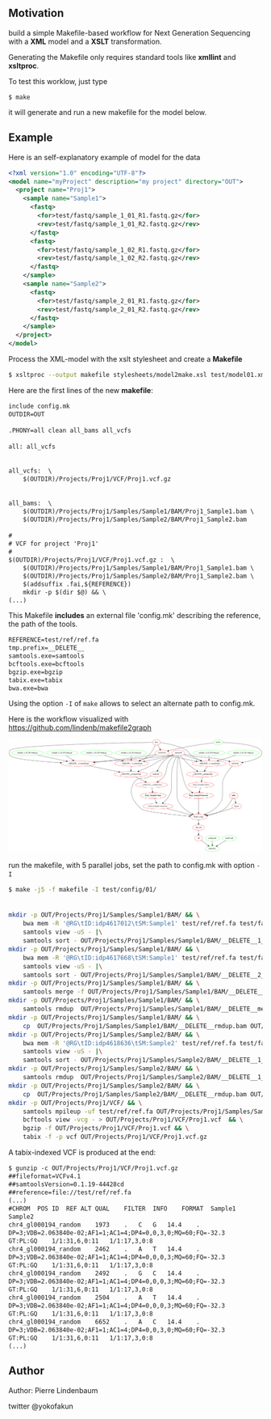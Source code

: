 ## Motivation

build a simple Makefile-based workflow for Next Generation Sequencing with a **XML** model and a **XSLT** transformation.

Generating the Makefile only requires standard tools like **xmllint** and **xsltproc**.

To test this worklow, just type

```
$ make
```

it will generate and run a new makefile for the model below. 

## Example

Here is an self-explanatory example of model for the data

```xml
<?xml version="1.0" encoding="UTF-8"?>
<model name="myProject" description="my project" directory="OUT">
  <project name="Proj1">
    <sample name="Sample1">
      <fastq>
        <for>test/fastq/sample_1_01_R1.fastq.gz</for>
        <rev>test/fastq/sample_1_01_R2.fastq.gz</rev>
      </fastq>
      <fastq>
        <for>test/fastq/sample_1_02_R1.fastq.gz</for>
        <rev>test/fastq/sample_1_02_R2.fastq.gz</rev>
      </fastq>
    </sample>
    <sample name="Sample2">
      <fastq>
        <for>test/fastq/sample_2_01_R1.fastq.gz</for>
        <rev>test/fastq/sample_2_01_R2.fastq.gz</rev>
      </fastq>
    </sample>
  </project>
</model>
```

Process the XML-model with the xslt stylesheet and create a **Makefile**

```bash
$ xsltproc --output makefile stylesheets/model2make.xsl test/model01.xml
```

Here are the first lines of the new **makefile**:

```make
include config.mk
OUTDIR=OUT

.PHONY=all clean all_bams all_vcfs

all: all_vcfs


all_vcfs:  \
	$(OUTDIR)/Projects/Proj1/VCF/Proj1.vcf.gz


all_bams:  \
	$(OUTDIR)/Projects/Proj1/Samples/Sample1/BAM/Proj1_Sample1.bam \
	$(OUTDIR)/Projects/Proj1/Samples/Sample2/BAM/Proj1_Sample2.bam

#
# VCF for project 'Proj1'
# 
$(OUTDIR)/Projects/Proj1/VCF/Proj1.vcf.gz :  \
	$(OUTDIR)/Projects/Proj1/Samples/Sample1/BAM/Proj1_Sample1.bam \
	$(OUTDIR)/Projects/Proj1/Samples/Sample2/BAM/Proj1_Sample2.bam \
	$(addsuffix .fai,${REFERENCE})
	mkdir -p $(dir $@) && \
(...)
```

This Makefile **includes** an external file 'config.mk' describing the reference, the path of the tools.
```make
REFERENCE=test/ref/ref.fa
tmp.prefix=__DELETE__
samtools.exe=samtools
bcftools.exe=bcftools
bgzip.exe=bgzip
tabix.exe=tabix
bwa.exe=bwa
```

Using the option `-I` of `make` allows to select an alternate path to  config.mk. 


Here is the workflow visualized with https://github.com/lindenb/makefile2graph

![doc/test01.png](doc/test01.png)


run the makefile, with 5 parallel jobs, set the path to config.mk with option `-I`

```bash
$ make -j5 -f makefile -I test/config/01/


mkdir -p OUT/Projects/Proj1/Samples/Sample1/BAM/ && \
	bwa mem -R '@RG\tID:idp4617012\tSM:Sample1' test/ref/ref.fa test/fastq/sample_1_01_R1.fastq.gz test/fastq/sample_1_01_R2.fastq.gz  |\
	samtools view -uS - |\
	samtools sort - OUT/Projects/Proj1/Samples/Sample1/BAM/__DELETE__1_sorted 
mkdir -p OUT/Projects/Proj1/Samples/Sample1/BAM/ && \
	bwa mem -R '@RG\tID:idp4617668\tSM:Sample1' test/ref/ref.fa test/fastq/sample_1_02_R1.fastq.gz test/fastq/sample_1_02_R2.fastq.gz  |\
	samtools view -uS - |\
	samtools sort - OUT/Projects/Proj1/Samples/Sample1/BAM/__DELETE__2_sorted 
mkdir -p OUT/Projects/Proj1/Samples/Sample1/BAM/ && \
 	samtools merge -f OUT/Projects/Proj1/Samples/Sample1/BAM/__DELETE__merged.bam OUT/Projects/Proj1/Samples/Sample1/BAM/__DELETE__1_sorted.bam OUT/Projects/Proj1/Samples/Sample1/BAM/__DELETE__2_sorted.bam
mkdir -p OUT/Projects/Proj1/Samples/Sample1/BAM/ && \
	samtools rmdup  OUT/Projects/Proj1/Samples/Sample1/BAM/__DELETE__merged.bam  OUT/Projects/Proj1/Samples/Sample1/BAM/__DELETE__rmdup.bam
mkdir -p OUT/Projects/Proj1/Samples/Sample1/BAM/ && \
	cp  OUT/Projects/Proj1/Samples/Sample1/BAM/__DELETE__rmdup.bam OUT/Projects/Proj1/Samples/Sample1/BAM/Proj1_Sample1.bam
mkdir -p OUT/Projects/Proj1/Samples/Sample2/BAM/ && \
	bwa mem -R '@RG\tID:idp4618636\tSM:Sample2' test/ref/ref.fa test/fastq/sample_2_01_R1.fastq.gz test/fastq/sample_2_01_R2.fastq.gz  |\
	samtools view -uS - |\
	samtools sort - OUT/Projects/Proj1/Samples/Sample2/BAM/__DELETE__1_sorted 
mkdir -p OUT/Projects/Proj1/Samples/Sample2/BAM/ && \
	samtools rmdup  OUT/Projects/Proj1/Samples/Sample2/BAM/__DELETE__1_sorted.bam  OUT/Projects/Proj1/Samples/Sample2/BAM/__DELETE__rmdup.bam
mkdir -p OUT/Projects/Proj1/Samples/Sample2/BAM/ && \
	cp  OUT/Projects/Proj1/Samples/Sample2/BAM/__DELETE__rmdup.bam OUT/Projects/Proj1/Samples/Sample2/BAM/Proj1_Sample2.bam
mkdir -p OUT/Projects/Proj1/VCF/ && \
	samtools mpileup -uf test/ref/ref.fa OUT/Projects/Proj1/Samples/Sample1/BAM/Proj1_Sample1.bam OUT/Projects/Proj1/Samples/Sample2/BAM/Proj1_Sample2.bam | \
	bcftools view -vcg - > OUT/Projects/Proj1/VCF/Proj1.vcf  && \
	bgzip -f OUT/Projects/Proj1/VCF/Proj1.vcf && \
	tabix -f -p vcf OUT/Projects/Proj1/VCF/Proj1.vcf.gz
```

A tabix-indexed VCF is produced at the end:

```
$ gunzip -c OUT/Projects/Proj1/VCF/Proj1.vcf.gz
##fileformat=VCFv4.1
##samtoolsVersion=0.1.19-44428cd
##reference=file://test/ref/ref.fa
(...)
#CHROM	POS	ID	REF	ALT	QUAL	FILTER	INFO	FORMAT	Sample1	Sample2
chr4_gl000194_random	1973	.	C	G	14.4	.	DP=3;VDB=2.063840e-02;AF1=1;AC1=4;DP4=0,0,3,0;MQ=60;FQ=-32.3	GT:PL:GQ	1/1:31,6,0:11	1/1:17,3,0:8
chr4_gl000194_random	2462	.	A	T	14.4	.	DP=3;VDB=2.063840e-02;AF1=1;AC1=4;DP4=0,0,0,3;MQ=60;FQ=-32.3	GT:PL:GQ	1/1:31,6,0:11	1/1:17,3,0:8
chr4_gl000194_random	2492	.	G	C	14.4	.	DP=3;VDB=2.063840e-02;AF1=1;AC1=4;DP4=0,0,0,3;MQ=60;FQ=-32.3	GT:PL:GQ	1/1:31,6,0:11	1/1:17,3,0:8
chr4_gl000194_random	2504	.	A	T	14.4	.	DP=3;VDB=2.063840e-02;AF1=1;AC1=4;DP4=0,0,0,3;MQ=60;FQ=-32.3	GT:PL:GQ	1/1:31,6,0:11	1/1:17,3,0:8
chr4_gl000194_random	6652	.	A	C	14.4	.	DP=3;VDB=2.063840e-02;AF1=1;AC1=4;DP4=0,0,3,0;MQ=60;FQ=-32.3	GT:PL:GQ	1/1:31,6,0:11	1/1:17,3,0:8
(...)
```

## Author
Author: Pierre Lindenbaum

twitter @yokofakun
